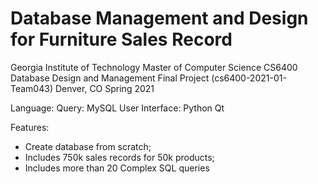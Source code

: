 # Database Management and Design for Furniture Sales Record


Georgia Institute of Technology
Master of Computer Science
CS6400 Database Design and Management Final Project
(cs6400-2021-01-Team043)
Denver, CO
Spring 2021

Language:
Query: MySQL
User Interface: Python Qt

Features:
- Create database from scratch;
- Includes 750k sales records for 50k products;
- Includes more than 20 Complex SQL queries
